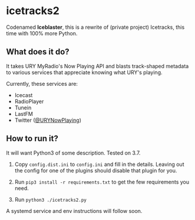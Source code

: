 # icetracks2
Codenamed **Iceblaster**, this is a rewrite of (private project) Icetracks, this time with 100% more Python.

## What does it do?
It takes URY MyRadio's Now Playing API and blasts track-shaped metadata to various services that appreciate knowing what URY's playing.

Currently, these services are:
- Icecast
- RadioPlayer
- Tunein
- LastFM
- Twitter ([@URYNowPlaying](https://twitter.com/urynowplaying))

## How to run it?

It will want Python3 of some description. Tested on 3.7.

1. Copy `config.dist.ini` to `config.ini` and fill in the details. Leaving out the config for one of the plugins should disable that plugin for you.

2. Run `pip3 install -r requirements.txt` to get the few requirements you need.

3. Run `python3 ./icetracks2.py`

A systemd service and env instructions will follow soon.



